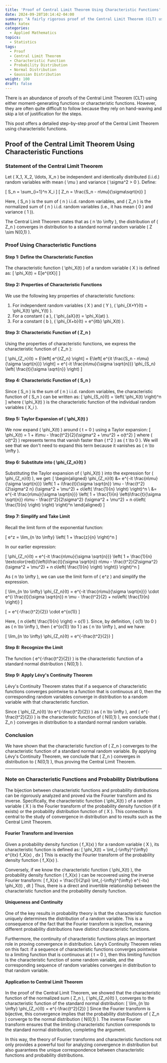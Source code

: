 ```yaml
---
title: 'Proof of Central Limit Theorem Using Characteristic Functions'
date: 2024-09-28T10:14:42-04:00
summary: "A fairly rigorous proof of the Central Limit Theorem (CLT) using characteristic functions."
math: katex
categories:
  - Applied Mathematics
topics:
  - Statistics
tags:
  - Proof
  - Central Limit Theorem
  - Characteristic Function
  - Probability Distribution
  - Normal Distribution
  - Gaussian Distribution
weight: 100
draft: false
---
```


There is an abundance of proofs of the Central Limit Theorem (CLT) using either moment-generating functions or characteristic functions. However, they are often quite difficult to follow because they rely on hand-waving and skip a lot of justification for the steps.

This post offers a detailed step-by-step proof of the Central Limit Theorem using characteristic functions.

## Proof of the Central Limit Theorem Using Characteristic Functions

### **Statement of the Central Limit Theorem**

Let \( X_1, X_2, \ldots, X_n \) be independent and identically distributed (i.i.d.) random variables with mean \( \mu \) and variance \( \sigma^2 > 0 \). Define:

\[
S_n = \sum_{i=1}^n X_i
\]
\[
Z_n = \frac{S_n - n\mu}{\sigma\sqrt{n}}
\]

Here, \( S_n \) is the sum of \( n \) i.i.d. random variables, and \( Z_n \) is the normalized sum of \( n \) i.i.d. random variables (i.e., it has mean \( 0 \) and variance \( 1 \)).

The Central Limit Theorem states that as \( n \to \infty \), the distribution of \( Z_n \) converges in distribution to a standard normal random variable \( Z \sim N(0,1) \).

### **Proof Using Characteristic Functions**

#### **Step 1: Define the Characteristic Function**

The characteristic function \( \phi_X(t) \) of a random variable \( X \) is defined as:
\[
\phi_X(t) = E[e^{itX}]
\]

#### **Step 2: Properties of Characteristic Functions**

We use the following key properties of characteristic functions:
1. For independent random variables \( X \) and \( Y \), \( \phi_{X+Y}(t) = \phi_X(t) \phi_Y(t) \).
2. For a constant \( a \), \( \phi_{aX}(t) = \phi_X(at) \).
3. For a constant \( b \), \( \phi_{X+b}(t) = e^{itb} \phi_X(t) \).

#### **Step 3: Characteristic Function of** \( Z_n \)

Using the properties of characteristic functions, we express the characteristic function of \( Z_n \):

\[
\phi_{Z_n}(t) = E\left[ e^{itZ_n} \right] = E\left[ e^{it \frac{S_n - n\mu}{\sigma \sqrt{n}}} \right] = e^{-it \frac{n\mu}{\sigma \sqrt{n}}} \phi_{S_n} \left( \frac{t}{\sigma \sqrt{n}} \right)
\]

#### **Step 4: Characteristic Function of** \( S_n \)

Since \( S_n \) is the sum of \( n \) i.i.d. random variables, the characteristic function of \( S_n \) can be written as:
\[
\phi_{S_n}(t) = \left( \phi_X(t) \right)^n
\]
where \( \phi_X(t) \) is the characteristic function of the individual random variables \( X_i \).

#### **Step 5: Taylor Expansion of** \( \phi_X(t) \)

We now expand \( \phi_X(t) \) around \( t = 0 \) using a Taylor expansion:
\[
\phi_X(t) = 1 + it\mu - \frac{t^2}{2}(\sigma^2 + \mu^2) + o(t^2)
\]
where \( o(t^2) \) represents terms that vanish faster than \( t^2 \) as \( t \to 0 \). We will see that we don't need to expand this term because it vanishes as \( n \to \infty \).

#### **Step 6: Substitute into** \( \phi_{Z_n}(t) \)

Substituting the Taylor expansion of \( \phi_X(t) \) into the expression for \( \phi_{Z_n}(t) \), we get:
\[
\begin{aligned}
\phi_{Z_n}(t) &= e^{-it \frac{n\mu}{\sigma \sqrt{n}}} \left( 1 + i\frac{t}{\sigma \sqrt{n}} \mu - \frac{t^2}{2\sigma^2 n} (\sigma^2 + \mu^2) + o\left( \frac{1}{n} \right) \right)^n
\\
&= e^{-it \frac{n\mu}{\sigma \sqrt{n}}} \left( 1 + \frac{1}{n} \left(i\frac{t}{\sigma \sqrt{n}} n\mu - \frac{t^2}{2\sigma^2} (\sigma^2 + \mu^2) + n o\left( \frac{1}{n} \right) \right) \right)^n
\end{aligned}
\]

#### **Step 7: Simplify and Take Limit**

Recall the limit form of the exponential function:

\[
e^z = \lim_{n \to \infty} \left( 1 + \frac{z}{n} \right)^n
\]

In our earlier expression:

\[
\phi_{Z_n}(t) = e^{-it \frac{n\mu}{\sigma \sqrt{n}}} \left( 1 + \frac{1}{n} \textcolor{red}{\left(i\frac{t}{\sigma \sqrt{n}} n\mu - \frac{t^2}{2\sigma^2} (\sigma^2 + \mu^2) + n o\left( \frac{1}{n} \right) \right)} \right)^n
\]

As \( n \to \infty \), we can use the limit form of \( e^z \) and simplify the expression.

\[
\lim_{n \to \infty} \phi_{Z_n}(t) = e^{-it \frac{n\mu}{\sigma \sqrt{n}}} \cdot e^{i \frac{t}{\sigma \sqrt{n}} n \mu - \frac{t^2}{2} + no\left( \frac{1}{n} \right)}
\]

\[
= e^{-\frac{t^2}{2}} \cdot e^{o(1)}
\]

Here, \( n o\left( \frac{1}{n} \right) = o(1) \). Since, by definition, \( o(1) \to 0 \) as \( n \to \infty \), then \( e^{o(1)} \to 1 \) as \( n \to \infty \), and we have:

\[
\lim_{n \to \infty} \phi_{Z_n}(t) = e^{-\frac{t^2}{2}}
\]

#### **Step 8: Recognize the Limit**

The function \( e^{-\frac{t^2}{2}} \) is the characteristic function of a standard normal distribution \( N(0,1) \).

#### **Step 9: Apply Lévy's Continuity Theorem**

Lévy's Continuity Theorem states that if a sequence of characteristic functions converges pointwise to a function that is continuous at 0, then the corresponding random variables converge in distribution to a random variable with that characteristic function.

Since \( \phi_{Z_n}(t) \to e^{-\frac{t^2}{2}} \) as \( n \to \infty \), and \( e^{-\frac{t^2}{2}} \) is the characteristic function of \( N(0,1) \), we conclude that \( Z_n \) converges in distribution to a standard normal random variable.

### **Conclusion**

We have shown that the characteristic function of \( Z_n \) converges to the characteristic function of a standard normal random variable. By applying Lévy's Continuity Theorem, we conclude that \( Z_n \) converges in distribution to \( N(0,1) \), thus proving the Central Limit Theorem.

---

### **Note on Characteristic Functions and Probability Distributions**

The bijection between characteristic functions and probability distributions can be rigorously analyzed and proved via the Fourier transform and its inverse. Specifically, the characteristic function \( \phi_X(t) \) of a random variable \( X \) is the Fourier transform of the probability density function (if it exists) or the probability distribution function of \( X \). This connection is central to the study of convergence in distribution and to results such as the Central Limit Theorem.

#### **Fourier Transform and Inversion**

Given a probability density function \( f_X(x) \) for a random variable \( X \), its characteristic function is defined as:
\[
\phi_X(t) = \int_{-\infty}^{\infty} e^{itx} f_X(x) \, dx
\]
This is exactly the Fourier transform of the probability density function \( f_X(x) \).

Conversely, if we know the characteristic function \( \phi_X(t) \), the probability density function \( f_X(x) \) can be recovered using the inverse Fourier transform:
\[
f_X(x) = \frac{1}{2\pi} \int_{-\infty}^{\infty} e^{-itx} \phi_X(t) \, dt
\]
Thus, there is a direct and invertible relationship between the characteristic function and the probability density function.

#### **Uniqueness and Continuity**

One of the key results in probability theory is that the characteristic function uniquely determines the distribution of a random variable. This is a consequence of the fact that the Fourier transform is injective, meaning different probability distributions have distinct characteristic functions.

Furthermore, the continuity of characteristic functions plays an important role in proving convergence in distribution. Lévy’s Continuity Theorem relies on this fact: if a sequence of characteristic functions converges pointwise to a limiting function that is continuous at \( t = 0 \), then this limiting function is the characteristic function of some random variable, and the corresponding sequence of random variables converges in distribution to that random variable.

#### **Application to Central Limit Theorem**

In the proof of the Central Limit Theorem, we showed that the characteristic function of the normalized sum \( Z_n \), \( \phi_{Z_n}(t) \), converges to the characteristic function of the standard normal distribution:
\[
\lim_{n \to \infty} \phi_{Z_n}(t) = e^{-\frac{t^2}{2}}
\]
Since the Fourier transform is bijective, this convergence implies that the probability distributions of \( Z_n \) converge to the normal distribution \( N(0,1) \). The inverse Fourier transform ensures that the limiting characteristic function corresponds to the standard normal distribution, completing the argument.

In this way, the theory of Fourier transforms and characteristic functions not only provides a powerful tool for analyzing convergence in distribution but also guarantees the unique correspondence between characteristic functions and probability distributions.